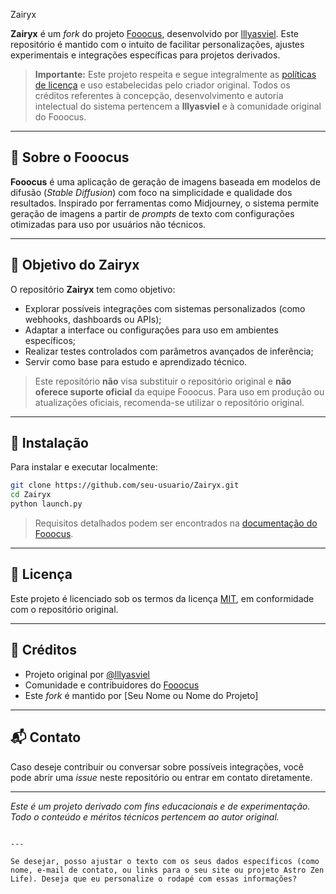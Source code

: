 Zairyx

**Zairyx** é um _fork_ do projeto [Fooocus](https://github.com/lllyasviel/Fooocus), desenvolvido por [lllyasviel](https://github.com/lllyasviel). Este repositório é mantido com o intuito de facilitar personalizações, ajustes experimentais e integrações específicas para projetos derivados.

> **Importante:** Este projeto respeita e segue integralmente as [políticas de licença](https://github.com/lllyasviel/Fooocus/blob/main/LICENSE) e uso estabelecidas pelo criador original. Todos os créditos referentes à concepção, desenvolvimento e autoria intelectual do sistema pertencem a **lllyasviel** e à comunidade original do Fooocus.

---

## 📌 Sobre o Fooocus

**Fooocus** é uma aplicação de geração de imagens baseada em modelos de difusão (_Stable Diffusion_) com foco na simplicidade e qualidade dos resultados. Inspirado por ferramentas como Midjourney, o sistema permite geração de imagens a partir de _prompts_ de texto com configurações otimizadas para uso por usuários não técnicos.

---

## 📁 Objetivo do Zairyx

O repositório **Zairyx** tem como objetivo:

- Explorar possíveis integrações com sistemas personalizados (como webhooks, dashboards ou APIs);
- Adaptar a interface ou configurações para uso em ambientes específicos;
- Realizar testes controlados com parâmetros avançados de inferência;
- Servir como base para estudo e aprendizado técnico.

> Este repositório **não** visa substituir o repositório original e **não oferece suporte oficial** da equipe Fooocus. Para uso em produção ou atualizações oficiais, recomenda-se utilizar o repositório original.

---

## 🚀 Instalação

Para instalar e executar localmente:

```bash
git clone https://github.com/seu-usuario/Zairyx.git
cd Zairyx
python launch.py
````

> Requisitos detalhados podem ser encontrados na [documentação do Fooocus](https://github.com/lllyasviel/Fooocus).

---

## 📄 Licença

Este projeto é licenciado sob os termos da licença [MIT](https://opensource.org/licenses/MIT), em conformidade com o repositório original.

---

## 🤝 Créditos

* Projeto original por [@lllyasviel](https://github.com/lllyasviel)
* Comunidade e contribuidores do [Fooocus](https://github.com/lllyasviel/Fooocus)
* Este *fork* é mantido por \[Seu Nome ou Nome do Projeto]

---

## 📬 Contato

Caso deseje contribuir ou conversar sobre possíveis integrações, você pode abrir uma *issue* neste repositório ou entrar em contato diretamente.

---

*Este é um projeto derivado com fins educacionais e de experimentação. Todo o conteúdo e méritos técnicos pertencem ao autor original.*

```

---

Se desejar, posso ajustar o texto com os seus dados específicos (como nome, e-mail de contato, ou links para o seu site ou projeto Astro Zen Life). Deseja que eu personalize o rodapé com essas informações?
```
